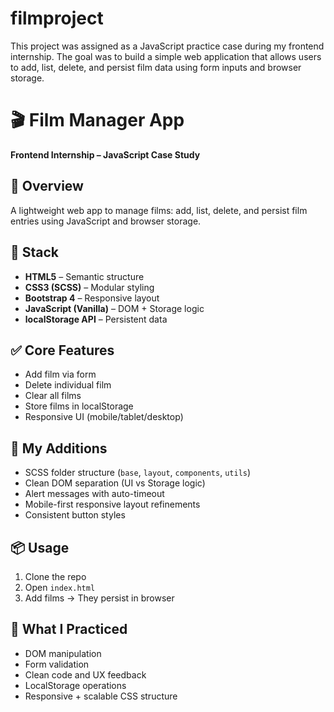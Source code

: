 # filmproject

This project was assigned as a JavaScript practice case during my frontend internship. The goal was to build a simple web application that allows users to add, list, delete, and persist film data using form inputs and browser storage.

# 🎬 Film Manager App

**Frontend Internship – JavaScript Case Study**

## 🚀 Overview

A lightweight web app to manage films: add, list, delete, and persist film entries using JavaScript and browser storage.

## 🧰 Stack

- **HTML5** – Semantic structure
- **CSS3 (SCSS)** – Modular styling
- **Bootstrap 4** – Responsive layout
- **JavaScript (Vanilla)** – DOM + Storage logic
- **localStorage API** – Persistent data

## ✅ Core Features

- Add film via form
- Delete individual film
- Clear all films
- Store films in localStorage
- Responsive UI (mobile/tablet/desktop)

## 💼 My Additions

- SCSS folder structure (`base`, `layout`, `components`, `utils`)
- Clean DOM separation (UI vs Storage logic)
- Alert messages with auto-timeout
- Mobile-first responsive layout refinements
- Consistent button styles

## 📦 Usage

1. Clone the repo
2. Open `index.html`
3. Add films → They persist in browser

## 📌 What I Practiced

- DOM manipulation
- Form validation
- Clean code and UX feedback
- LocalStorage operations
- Responsive + scalable CSS structure

